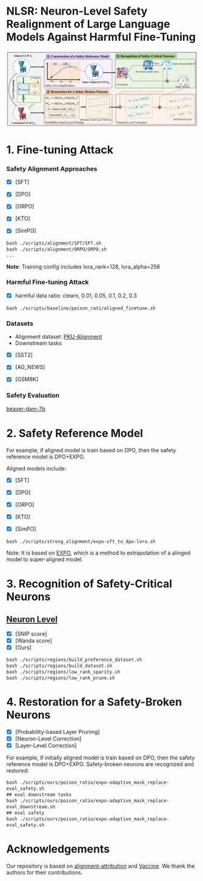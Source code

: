 # NLSR: Neuron-Level Safety Realignment of Large Language Models Against Harmful Fine-Tuning
![image](overview.png)

# 1. Fine-tuning Attack
### Safety Alignment Approaches
- [x] [SFT]
- [x] [DPO] 
- [x] [ORPO]
- [x] [KTO]
- [x] [SimPO] 


````
bash ./scripts/alignment/SFT/SFT.sh
bash ./scripts/alignment/ORPO/ORPO.sh
...
````


**Note**: Training config includes lora_rank=128, lora_alpha=256 

[//]: # (| Methods | Train dataset | Harmful Score ⬇ |)

[//]: # (|---------|---------------|-----------------|)

[//]: # (| SFT     | 2000          | 44.6            |)

[//]: # (| DPO     | 2000          | 26.2            |)

[//]: # (| ORPO    | 2000          | 34.5            |)

[//]: # (| KTO     | 2000          | 16.1            |)

[//]: # (| SimPO   | 2000          | 26.8            |)

### Harmful Fine-tuning Attack
- [x] harmful data ratio: clearn, 0.01, 0.05, 0.1, 0.2, 0.3

``
bash ./scripts/baseline/poison_rati/aligned_finetune.sh
``

### Datasets
- Alignment dataset: [PKU-Alignment](https://huggingface.co/PKU-Alignment)
- Downstream tasks

- [x] [SST2]
- [x] [AG_NEWS]
- [x] [GSM8K]


### Safety Evaluation
[beaver-dam-7b](https://huggingface.co/PKU-Alignment/beaver-dam-7b)

[//]: # (### Fine-tuning Setting)

[//]: # (- [ ] harmful data ratio: clearn, 0.01, 0.05, 0.1, 0.2)

[//]: # (- [ ] harmful data size: 100, 500, 1000, 2000, 2500)


# 2. Safety Reference Model
For example, if aligned model is train based on DPO, then the safety reference model is DPO+EXPO.

Aligned models include:
- [x] [SFT]
- [x] [DPO]
- [x] [ORPO]
- [x] [KTO]
- [x] [SimPO]


``
bash ./scripts/strong_alignment/expo-sft_to_dpo-lora.sh
``

Note: It is based on [EXPO](https://arxiv.org/abs/2404.16792), which is a method to extrapolation of a alinged model to super-aligned model.

[//]: # (### Source Model)

[//]: # (- [X] [SFT])

[//]: # (- [X] [DPO])

[//]: # (- [X] [ORPO])

[//]: # (- [X] [KTO])

[//]: # (- [X] [SimPO])

[//]: # ()
[//]: # ()
[//]: # (| Expo Methods | alpha | Harmful Score |)

[//]: # (|:------------:|:-----:|:-------------:|)

[//]: # (| DPO          | -     |     26.2      |)

[//]: # (| DPO+EXPO     | 0.9   |      0.6      |)

[//]: # (| ORPO         | -     |     34.5      |)

[//]: # (| ORPO+EXPO    | 0.9   |     24.0      |)

[//]: # (| KTO          | -     |     16.1      |)

[//]: # (| KTO+EXPO     | 0.9   |      0.9      |)

[//]: # (| SimPO        | -     |     26.8      |)

[//]: # (| SimPO+EXPO   | 0.9   |      0.4      |)


# 3. Recognition of Safety-Critical Neurons
## [Neuron Level](https://arxiv.org/abs/2402.05162)
- [x] [SNIP score]
- [x] [Wanda score]
- [x] [Ours]

````
bash ./scripts/regions/build_preference_dataset.sh
bash ./scripts/regions/build_dataset.sh
bash ./scripts/regions/low_rank_sparity.sh
bash ./scripts/regions/low_rank_prune.sh
````

# 4. Restoration for a Safety-Broken Neurons

- [x] [Probability-based Layer Pruning]
- [x] [Neuron-Level Correction]
- [x] [Layer-Level Correction]

For example, if initially aligned model is train based on DPO, then the safety reference model is DPO+EXPO. 
Safety-broken neurons are recognized and restored:
````
bash ./scripts/ours/poison_ratio/expo-adaptive_mask_replace-eval_safety.sh
## eval downstream tasks
bash ./scripts/ours/poison_ratio/expo-adaptive_mask_replace-eval_downstream.sh
## eval safety
bash ./scripts/ours/poison_ratio/expo-adaptive_mask_replace-eval_safety.sh

````

# Acknowledgements

Our repository is based on [alignment-attribution](https://github.com/boyiwei/alignment-attribution-code) and [Vaccine](https://github.com/git-disl/Vaccine). We thank the authors for their contributions.




